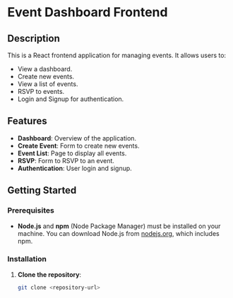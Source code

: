 # Event Dashboard Frontend

## Description

This is a React frontend application for managing events. It allows users to:

- View a dashboard.
- Create new events.
- View a list of events.
- RSVP to events.
- Login and Signup for authentication.

## Features

- **Dashboard**: Overview of the application.
- **Create Event**: Form to create new events.
- **Event List**: Page to display all events.
- **RSVP**: Form to RSVP to an event.
- **Authentication**: User login and signup.

## Getting Started

### Prerequisites

- **Node.js** and **npm** (Node Package Manager) must be installed on your machine. You can download Node.js from [nodejs.org](https://nodejs.org/), which includes npm.

### Installation

1. **Clone the repository**:
   ```bash
   git clone <repository-url>
